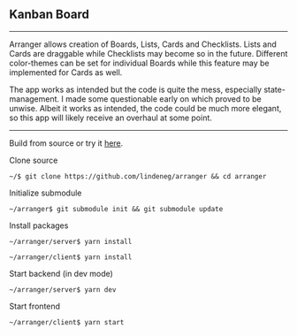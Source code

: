 ## Kanban Board

---

Arranger allows creation of Boards, Lists, Cards and Checklists. Lists and Cards are draggable while Checklists may become so in the future. Different color-themes can be set for individual Boards while this feature may be implemented for Cards as well.

The app works as intended but the code is quite the mess, especially state-management. I made some questionable early on which proved to be unwise. Albeit it works as intended, the code could be much more elegant, so this app will likely receive an overhaul at some point.

---

Build from source or try it [here](https://arranger-app.lindeneg.org/).

Clone source

`~/$ git clone https://github.com/lindeneg/arranger && cd arranger`

Initialize submodule

`~/arranger$ git submodule init && git submodule update`

Install packages

`~/arranger/server$ yarn install`

`~/arranger/client$ yarn install`

Start backend (in dev mode)

`~/arranger/server$ yarn dev`

Start frontend

`~/arranger/client$ yarn start`

